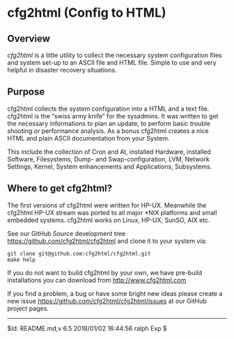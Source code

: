 # cfg2html (Config to HTML)

## Overview
*cfg2html* is a little utility to collect the necessary system configuration files and system set-up to an ASCII file and HTML file. Simple to use and very helpful in disaster recovery situations.

## Purpose
cfg2html collects the system configuration into a HTML and a text file. cfg2html is the “swiss army knife” for the sysadmins. It was written to get the necessary informations to plan an update, to perform basic trouble shooting or performance analysis. As a bonus cfg2html creates a nice HTML and plain ASCII documentation from your System. 

This include the collection of Cron and At, installed Hardware, installed Software, Filesystems, Dump- and Swap-configuration, LVM, Network Settings, Kernel, System enhancements and Applications, Subsystems.

## Where to get cfg2html?
The first versions of cfg2html were written for HP-UX. Meanwhile the cfg2html HP-UX stream was ported to all major *NIX platforms and small embedded systems. cfg2html works on Linux, HP-UX, SunSO, AIX etc.

See our GitHub Source development tree https://github.com/cfg2html/cfg2html and clone it to your system via:

    git clone git@github.com:cfg2html/cfg2html.git
    make help

If you do not want to build cfg2html by your own, we have pre-build installations you can download from http://www.cfg2html.com

If you find a problem, a bug or have some bright new ideas please create a new issue https://github.com/cfg2html/cfg2html/issues at our GitHub project pages.

---
$Id: README.md,v 6.5 2018/01/02 16:44:56 ralph Exp $
